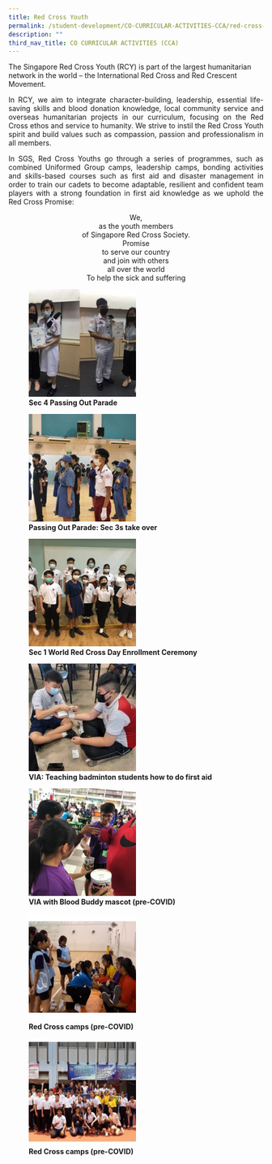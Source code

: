 ```yaml
---
title: Red Cross Youth
permalink: /student-development/CO-CURRICULAR-ACTIVITIES-CCA/red-cross-youth/
description: ""
third_nav_title: CO CURRICULAR ACTIVITIES (CCA)
---
```

The Singapore Red Cross Youth (RCY) is part of the largest humanitarian network in the world – the International Red Cross and Red Crescent Movement.

<p style="text-align: justify;"> In RCY, we aim to integrate character-building, leadership, essential life-saving skills and blood donation knowledge, local community service and overseas humanitarian projects in our curriculum, focusing on the Red Cross ethos and service to humanity. We strive to instil the Red Cross Youth spirit and build values such as compassion, passion and professionalism in all members. </p>

<p style="text-align: justify;"> In SGS, Red Cross Youths go through a series of programmes, such as combined Uniformed Group camps, leadership camps, bonding activities and skills-based courses such as first aid and disaster management in order to train our cadets to become adaptable, resilient and confident team players with a strong foundation in first aid knowledge as we uphold the Red Cross Promise: </p>

<p style="text-align: center;"> We,  <br>
 as the youth members <br>
of Singapore Red Cross Society.  <br>
Promise  <br>
to serve our country  <br>
and join with others  <br>
all over the world  <br>
To help the sick and suffering </p>

<figure>
	<img src="/images/CCA%20Red%20Cross/Slide1-11-250x250.jpg" 
     style="width:50%">
<figcaption> 
	<strong>Sec 4 Passing Out Parade</strong> 
	</figcaption>
</figure>

<figure>
	<img src="/images/CCA%20Red%20Cross/Slide2-9-250x250.jpg" 
     style="width:50%">
<figcaption> 
	<strong>Passing Out Parade: Sec 3s take over</strong> 
	</figcaption>
</figure>

<figure>
	<img src="/images/CCA%20Red%20Cross/Slide3-6-250x250.jpg" 
     style="width:50%">
<figcaption> 
	<strong>Sec 1 World Red Cross Day Enrollment Ceremony</strong> 
	</figcaption>
</figure>

<figure>
	<img src="/images/CCA%20Red%20Cross/Slide4-7-250x250.jpg" 
     style="width:50%">
<figcaption> 
	<strong>VIA: Teaching badminton students how to do first aid</strong> 
	</figcaption>
</figure>

<figure>
	<img src="/images/CCA%20Red%20Cross/Slide5-3-250x250.jpg" 
     style="width:50%">
<figcaption> 
	<strong>VIA with Blood Buddy mascot (pre-COVID)</strong> 
	</figcaption>
</figure>

<figure>
	<img src="/images/CCA%20Red%20Cross/Slide6-3-250x250.jpg" 
     style="width:50%">
<figcaption> 
	<strong>Red Cross camps (pre-COVID)</strong> 
	</figcaption>
</figure>

<figure>
	<img src="/images/CCA%20Red%20Cross/Slide7-3-250x250.jpg" 
     style="width:50%">
<figcaption> 
	<strong>Red Cross camps (pre-COVID)</strong> 
	</figcaption>
</figure>